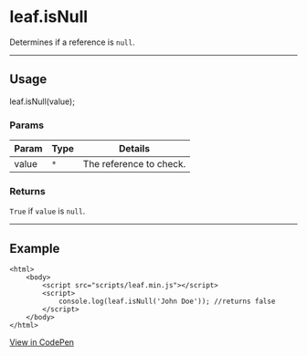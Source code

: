 # leaf.isNull

Determines if a reference is `null`.

----------------------------------------------------------------------

## Usage

leaf.isNull(value);

### Params

| Param           | Type          | Details                          |
| --------------- | ------------- | -------------------------------- |
| value           | `*`           | The reference to check.          |

### Returns

`True` if `value` is `null`.

----------------------------------------------------------------------

## Example

	<html>
		<body>
			<script src="scripts/leaf.min.js"></script>
			<script>
				console.log(leaf.isNull('John Doe')); //returns false
			</script>
		</body>
	</html>

[View in CodePen](https://codepen.io/leaf-git/pen/dpmAzK)
